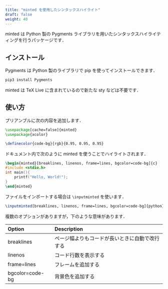 ```yaml
---
title: "minted を使用したシンタックスハイライト"
draft: false
weight: 40
---
```

minted は Python 製の Pygments ライブラリを用いたシンタックスハイライティングを行うパッケージです．

## インストール

Pygments は Python 製のライブラリで pip を使ってインストールできます．

```sh
pip3 install Pygments
```

minted は TeX Live に含まれているので新たな sty などは不要です．

## 使い方

プリアンブルに次の内容を追加します．

```tex
\usepackage[cache=false]{minted}
\usepackage{xcolor}

\definecolor{code-bg}{rgb}{0.95, 0.95, 0.95}
```

ドキュメント内で次のように minted を使うことでハイライトされます．

```tex
\begin{minted}[breaklines, linenos, frame=lines, bgcolor=code-bg]{c}
#include <stdio.h>
int main(){
    printf("Hello, World!");
}
\end{minted}
```

ファイルをインポートする場合は `\inputminted` を使います．

```tex
\inputminted[breaklines, linenos, frame=lines, bgcolor=code-bg]{python}{src/hello.py}
```

複数のオプションがありますが，下のような意味があります．

|Option|Description|
|:--|:--|
|breaklines | ページ幅よりもコードが長いときに自動で改行する |
|linenos | コード行数を表示する |
|frame=lines | フレームを追加する |
|bgcolor=code-bg | 背景色を追加する |
